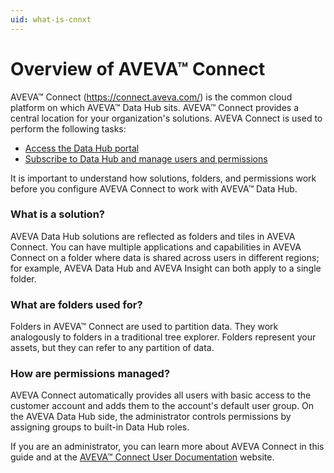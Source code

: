```yaml
---
uid: what-is-cnnxt
---
```


# Overview of AVEVA™ Connect

AVEVA™ Connect (https://connect.aveva.com/) is the common cloud platform on which AVEVA™ Data Hub sits. AVEVA™ Connect provides a central location for your organization's solutions. AVEVA Connect is used to perform the following tasks:

* [Access the Data Hub portal](xref:sign-in-cnnxt)
* [Subscribe to Data Hub and manage users and permissions](xref:subscribe-adh)

It is important to understand how solutions, folders, and permissions work before you configure AVEVA Connect to work with AVEVA™ Data Hub.

### What is a solution?

AVEVA Data Hub solutions are reflected as folders and tiles in AVEVA Connect. You can have multiple applications and capabilities in AVEVA Connect on a folder where data is shared across users in different regions; for example, AVEVA Data Hub and AVEVA Insight can both apply to a single folder.

### What are folders used for?

Folders in AVEVA™ Connect are used to partition data. They work analogously to folders in a traditional tree explorer. Folders represent your assets, but they can refer to any partition of data.

### How are permissions managed?

AVEVA Connect automatically provides all users with basic access to the customer account and adds them to the account's default user group. On the AVEVA Data Hub side, the administrator controls permissions by assigning groups to built-in Data Hub roles.

If you are an administrator, you can learn more about AVEVA Connect in this guide and at the [AVEVA™ Connect User Documentation](https://help.connect.aveva.com/) website.
 